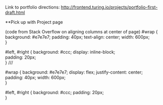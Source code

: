 Link to portfolio directions: http://frontend.turing.io/projects/portfolio-first-draft.html

**Pick up with Project page 


(code from Stack Overflow on aligning columns at center of page)
#wrap {
    background: #e7e7e7;
    padding: 40px;
    text-align: center;
    width: 600px;  
}

#left, #right {
     background: #ccc;
     display: inline-block;    
     padding: 20px;   
}
///

#wrap {
    background: #e7e7e7;
    display: flex;
    justify-content: center;
    padding: 40px;
    width: 600px;  
}

#left, #right {
    background: #ccc;
    padding: 20px;   
}
